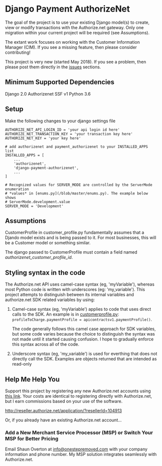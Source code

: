 # Django Payment AuthorizeNet

The goal of the project is to use your existing Django model(s) to create, view or modify transactions with the Authorize.net gateway. Only one migration within your current project will be required (see Assumptions).

The extant work focuses on working with the Customer Information Manager (CIM). If you see a missing feature, then please consider contributing!

This project is very new (started May 2018). If you see a problem, then please post them directly in the [issues](issues) sections.

## Minimum Supported Dependencies

Django 2.0
Authorizenet SSF v1
Python 3.6

## Setup

Make the following changes to your django settings file

```
AUTHORIZE_NET_API_LOGIN_ID = 'your api login id here'
AUTHORIZE_NET_TRANSACTION_KEY = 'your transaction key here'
AUTHORIZE_NET_KEY = 'your key here'

# add authorizenet and payment_authorizenet to your INSTALLED_APPS list
INSTALLED_APPS = [
    ...
    'authorizenet',
    'django-payment-authorizenet',
    ...
]

# Recognized values for SERVER_MODE are controlled by the ServerMode enumeration
# *values* in [enums.py](/blob/master/enums.py). The example below shows
# ServerMode.development.value
SERVER_MODE = 'Development'
```

## Assumptions

CustomerProfile in customer_profile.py fundamentally assumes that a Djando model exists and is being passed to it. For most businesses, this will be a Customer model or something similar.

The django passed to CustomerProfile must contain a field named *authorizenet_customer_profile_id*.


## Styling syntax in the code

The Authorize.net API uses camel-case syntax (eg, 'myVariable'), whereas most Python code is written with underscores (eg: 'my_variable'). This project attempts to distinguish between its internal variables and authorize.net SDK related variables by using:

1. Camel-case syntax (eg, 'myVariable') applies to code that uses direct calls to the SDK. An example is in [customerprofile.py](customer_profile.py): `profileToCharge.paymentProfile = apicontractsv1.paymentProfile()`.

   The code generally follows this camel case approach for SDK variables, but some code varies because the choice to distinguish the syntax was not made until it started causing confusion. I hope to gradually enforce this syntax across all of the code.

2. Underscore syntax (eg, 'my_variable') is used for everthing that does not directly call the SDK. Examples are objects returned that are intended as read-only

## Help Me Help You

Support this project by registering any new Authorize.net accounts using [this link](http://reseller.authorize.net/application/?resellerId=104913). Your costs are identical to registering directly with Authorize.net, but I earn commissions based on your use of the software. 

http://reseller.authorize.net/application/?resellerId=104913

Or, if you already have an existing Authorize.net account...

### Add a New Merchant Service Processor (MSP) or Switch Your MSP for Better Pricing

Email Shaun Overton at info@onestepremoved.com with your company information and phone number. My MSP solution integrates seamlessly with Authorize.net.

